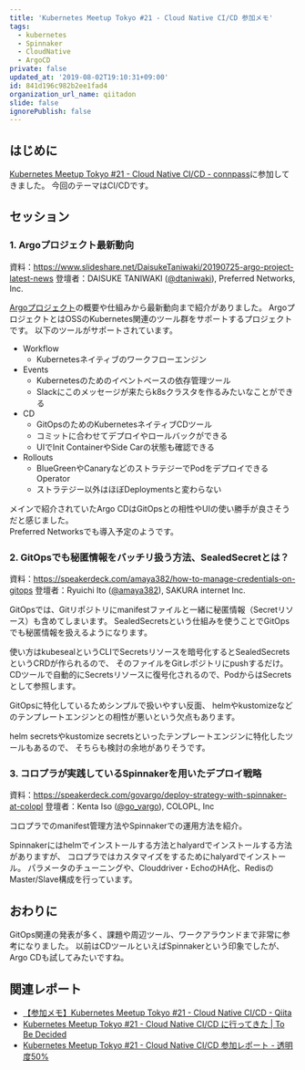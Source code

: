 ```yaml
---
title: 'Kubernetes Meetup Tokyo #21 - Cloud Native CI/CD 参加メモ'
tags:
  - kubernetes
  - Spinnaker
  - CloudNative
  - ArgoCD
private: false
updated_at: '2019-08-02T19:10:31+09:00'
id: 841d196c982b2ee1fad4
organization_url_name: qiitadon
slide: false
ignorePublish: false
---
```

## はじめに

[Kubernetes Meetup Tokyo #21 - Cloud Native CI/CD - connpass](https://k8sjp.connpass.com/event/138375/)に参加してきました。
今回のテーマはCI/CDです。

## セッション

### 1. Argoプロジェクト最新動向

資料：https://www.slideshare.net/DaisukeTaniwaki/20190725-argo-project-latest-news
登壇者：DAISUKE TANIWAKI ([@dtaniwaki](https://twitter.com/dtaniwaki)), Preferred Networks, Inc.

[Argoプロジェクト](https://argoproj.github.io/)の概要や仕組みから最新動向まで紹介がありました。
ArgoプロジェクトとはOSSのKubernetes関連のツール群をサポートするプロジェクトです。
以下のツールがサポートされています。

- Workflow
  - Kubernetesネイティブのワークフローエンジン
- Events
  - Kubernetesのためのイベントベースの依存管理ツール
  - Slackにこのメッセージが来たらk8sクラスタを作るみたいなことができる
- CD
  - GitOpsのためのKubernetesネイティブCDツール
  - コミットに合わせてデプロイやロールバックができる
  - UIでInit ContainerやSide Carの状態も確認できる
- Rollouts
  - BlueGreenやCanaryなどのストラテジーでPodをデプロイできるOperator
  - ストラテジー以外はほぼDeploymentsと変わらない

メインで紹介されていたArgo CDはGitOpsとの相性やUIの使い勝手が良さそうだと感じました。  
Preferred Networksでも導入予定のようです。

### 2. GitOpsでも秘匿情報をバッチリ扱う⽅法、SealedSecretとは？

資料：https://speakerdeck.com/amaya382/how-to-manage-credentials-on-gitops
登壇者：Ryuichi Ito ([@amaya382](https://twitter.com/amaya382)), SAKURA internet Inc.

GitOpsでは、Gitリポジトリにmanifestファイルと一緒に秘匿情報（Secretリソース）も含めてしまいます。
SealedSecretsという仕組みを使うことでGitOpsでも秘匿情報を扱えるようになります。  

使い方はkubesealというCLIでSecretsリソースを暗号化するとSealedSecretsというCRDが作られるので、
そのファイルをGitレポジトリにpushするだけ。
CDツールで自動的にSecretsリソースに復号化されるので、PodからはSecretsとして参照します。

GitOpsに特化しているためシンプルで扱いやすい反面、
helmやkustomizeなどのテンプレートエンジンとの相性が悪いという欠点もあります。

helm secretsやkustomize secretsといったテンプレートエンジンに特化したツールもあるので、
そちらも検討の余地がありそうです。

### 3. コロプラが実践しているSpinnakerを用いたデプロイ戦略

資料：https://speakerdeck.com/govargo/deploy-strategy-with-spinnaker-at-colopl
登壇者：Kenta Iso ([@go_vargo](https://twitter.com/go_vargo)), COLOPL, Inc

コロプラでのmanifest管理方法やSpinnakerでの運用方法を紹介。

Spinnakerにはhelmでインストールする方法とhalyardでインストールする方法がありますが、
コロプラではカスタマイズをするためにhalyardでインストール。
パラメータのチューニングや、Clouddriver・EchoのHA化、RedisのMaster/Slave構成を行っています。

## おわりに

GitOps関連の発表が多く、課題や周辺ツール、ワークアラウンドまで非常に参考になりました。
以前はCDツールといえばSpinnakerという印象でしたが、Argo CDも試してみたいですね。

## 関連レポート

- [【参加メモ】Kubernetes Meetup Tokyo #21 - Cloud Native CI/CD - Qiita](https://qiita.com/lastis/items/6a6eef1f021fde5d124b)
- [Kubernetes Meetup Tokyo #21 - Cloud Native CI/CD に行ってきた | To Be Decided](https://www.kaitoy.xyz/2019/07/26/k8s-meetup-tokyo-21/)
- [Kubernetes Meetup Tokyo #21 - Cloud Native CI/CD 参加レポート - 透明度50%](https://translucens.hatenablog.jp/entry/2019/07/29/024436)
